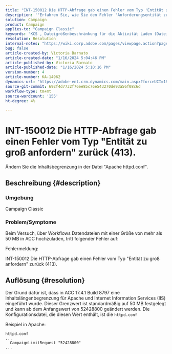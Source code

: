 ```yaml
---
title: "INT-150012 Die HTTP-Abfrage gab einen Fehler vom Typ 'Entität zu groß anfordern' zurück (413)"
description: '"Erfahren Sie, wie Sie den Fehler "Anforderungsentität zu groß"lösen (413)."'
solution: Campaign
product: Campaign
applies-to: "Campaign Classic"
keywords: "KCS , Dateigrößenbeschränkung für die Aktivität Laden (Datei), Entität anfordern zu groß, CampaignLimitRequest"
resolution: Resolution
internal-notes: "https://wiki.corp.adobe.com/pages/viewpage.action?pageId=1423015339#ACC-Apache/Tomcat/IIS-WhatisthefilesizelimitforDataloading(file)activity?"
bug: false
article-created-by: Victoria Barnato
article-created-date: "1/16/2024 5:04:46 PM"
article-published-by: Victoria Barnato
article-published-date: "1/16/2024 5:10:16 PM"
version-number: 4
article-number: KA-14962
dynamics-url: "https://adobe-ent.crm.dynamics.com/main.aspx?forceUCI=1&pagetype=entityrecord&etn=knowledgearticle&id=91961a57-91b4-ee11-a569-6045bd006704"
source-git-commit: 692f4d7732f76ee85c76e543270de93a56f08c6d
workflow-type: tm+mt
source-wordcount: '155'
ht-degree: 4%

---
```


# INT-150012 Die HTTP-Abfrage gab einen Fehler vom Typ &quot;Entität zu groß anfordern&quot; zurück (413).


Ändern Sie die Inhaltsbegrenzung in der Datei &quot;Apache httpd.conf&quot;.

## Beschreibung {#description}


### <b>Umgebung</b>

Campaign Classic

### <b>Problem/Symptome</b>

Beim Versuch, über Workflows Datendateien mit einer Größe von mehr als 50 MB in ACC hochzuladen, tritt folgender Fehler auf:



Fehlermeldung:

INT-150012 Die HTTP-Abfrage gab einen Fehler vom Typ &quot;Entität zu groß anfordern&quot; zurück (413).


## Auflösung {#resolution}


Der Grund dafür ist, dass in ACC 17.4.1 Build 8797 eine Inhaltslängenbegrenzung für Apache und Internet Information Services (IIS) eingeführt wurde. Dieser Grenzwert ist standardmäßig auf 50 MB festgelegt und kann ab dem Anfangswert von 52428800 geändert werden. Die Konfigurationsdatei, die diesen Wert enthält, ist die `httpd.conf`

Beispiel in Apache:


```
httpd.conf
...
  CampaignLimitRequest "52428800"
...
```

